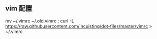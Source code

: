 ## vim 配置
mv ~/.vimrc ~/.old.vimrc ; curl -L https://raw.githubusercontent.com/incuisting/dot-files/master/vimrc > ~/.vimrc
